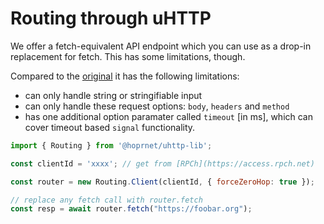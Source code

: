 # Routing through uHTTP

We offer a fetch-equivalent API endpoint which you can use as a drop-in replacement for fetch.
This has some limitations, though.

Compared to the [original](https://developer.mozilla.org/en-US/docs/Web/API/fetch) it has the following limitations:

- can only handle string or stringifiable input
- can only handle these request options: `body`, `headers` and `method`
- has one additional option paramater called `timeout` [in ms], which can cover timeout based `signal` functionality.

```javascript
import { Routing } from '@hoprnet/uhttp-lib';

const clientId = 'xxxx'; // get from [RPCh](https://access.rpch.net)

const router = new Routing.Client(clientId, { forceZeroHop: true });

// replace any fetch call with router.fetch
const resp = await router.fetch("https://foobar.org");
```
